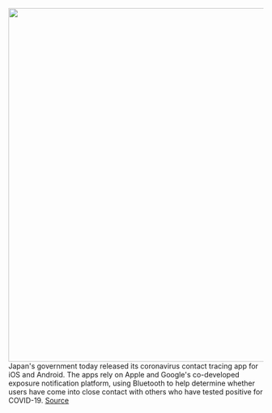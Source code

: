 <img src='https://cdn.vox-cdn.com/thumbor/zWPcAatQlenl_ierBMNx0lBEpYY=/0x0:2026x1038/1200x0/filters:focal(0x0:2026x1038):no_upscale()/cdn.vox-cdn.com/uploads/chorus_asset/file/20043254/Screen_Shot_2020_06_19_at_15.41.12.png' width='700px' /><br/>
Japan's government today released its coronavirus contact tracing app for iOS and Android. The apps rely on Apple and Google's co-developed exposure notification platform, using Bluetooth to help determine whether users have come into close contact with others who have tested positive for COVID-19.
<a href='https://www.theverge.com/2020/6/19/21296603/japan-covid-19-contact-tracking-app-cocoa-released'> Source <a/>